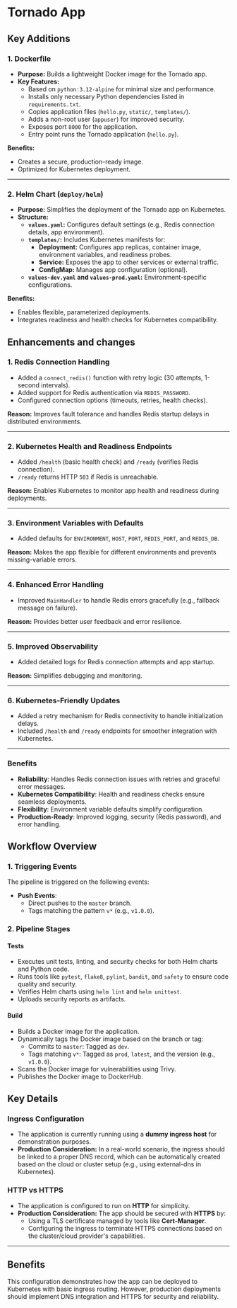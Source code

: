 # Tornado App

## Key Additions
### 1. **Dockerfile**
- **Purpose:** Builds a lightweight Docker image for the Tornado app.
- **Key Features:**
  - Based on `python:3.12-alpine` for minimal size and performance.
  - Installs only necessary Python dependencies listed in `requirements.txt`.
  - Copies application files (`hello.py`, `static/`, `templates/`).
  - Adds a non-root user (`appuser`) for improved security.
  - Exposes port `8000` for the application.
  - Entry point runs the Tornado application (`hello.py`).

**Benefits:**  
- Creates a secure, production-ready image.
- Optimized for Kubernetes deployment.

---

### 2. **Helm Chart (`deploy/helm`)**
- **Purpose:** Simplifies the deployment of the Tornado app on Kubernetes.
- **Structure:**
  - **`values.yaml`:** Configures default settings (e.g., Redis connection details, app environment).
  - **`templates/`:** Includes Kubernetes manifests for:
    - **Deployment:** Configures app replicas, container image, environment variables, and readiness probes.
    - **Service:** Exposes the app to other services or external traffic.
    - **ConfigMap:** Manages app configuration (optional).
  - **`values-dev.yaml` and `values-prod.yaml`:** Environment-specific configurations.

**Benefits:**  
- Enables flexible, parameterized deployments.
- Integrates readiness and health checks for Kubernetes compatibility.


## Enhancements and changes
### 1. **Redis Connection Handling**
- Added a `connect_redis()` function with retry logic (30 attempts, 1-second intervals).
- Added support for Redis authentication via `REDIS_PASSWORD`.
- Configured connection options (timeouts, retries, health checks).

**Reason:** Improves fault tolerance and handles Redis startup delays in distributed environments.

---

### 2. **Kubernetes Health and Readiness Endpoints**
- Added `/health` (basic health check) and `/ready` (verifies Redis connection).
- `/ready` returns HTTP `503` if Redis is unreachable.

**Reason:** Enables Kubernetes to monitor app health and readiness during deployments.

---

### 3. **Environment Variables with Defaults**
- Added defaults for `ENVIRONMENT`, `HOST`, `PORT`, `REDIS_PORT`, and `REDIS_DB`.

**Reason:** Makes the app flexible for different environments and prevents missing-variable errors.

---

### 4. **Enhanced Error Handling**
- Improved `MainHandler` to handle Redis errors gracefully (e.g., fallback message on failure).

**Reason:** Provides better user feedback and error resilience.

---

### 5. **Improved Observability**
- Added detailed logs for Redis connection attempts and app startup.

**Reason:** Simplifies debugging and monitoring.

---

### 6. **Kubernetes-Friendly Updates**
- Added a retry mechanism for Redis connectivity to handle initialization delays.
- Included `/health` and `/ready` endpoints for smoother integration with Kubernetes.

---

### Benefits
- **Reliability**: Handles Redis connection issues with retries and graceful error messages.
- **Kubernetes Compatibility**: Health and readiness checks ensure seamless deployments.
- **Flexibility**: Environment variable defaults simplify configuration.
- **Production-Ready**: Improved logging, security (Redis password), and error handling.

## Workflow Overview
### 1. **Triggering Events**
The pipeline is triggered on the following events:
- **Push Events**:
  - Direct pushes to the `master` branch.
  - Tags matching the pattern `v*` (e.g., `v1.0.0`).

### 2. **Pipeline Stages**
#### **Tests**
- Executes unit tests, linting, and security checks for both Helm charts and Python code.
- Runs tools like `pytest`, `flake8`, `pylint`, `bandit`, and `safety` to ensure code quality and security.
- Verifies Helm charts using `helm lint` and `helm unittest`.
- Uploads security reports as artifacts.

#### **Build**
- Builds a Docker image for the application.
- Dynamically tags the Docker image based on the branch or tag:
  - Commits to `master`: Tagged as `dev`.
  - Tags matching `v*`: Tagged as `prod`, `latest`, and the version (e.g., `v1.0.0`).
- Scans the Docker image for vulnerabilities using Trivy.
- Publishes the Docker image to DockerHub.

## Key Details
### Ingress Configuration
- The application is currently running using a **dummy ingress host** for demonstration purposes.
- **Production Consideration:** In a real-world scenario, the ingress should be linked to a proper DNS record, which can be automatically created based on the cloud or cluster setup (e.g., using external-dns in Kubernetes).

### HTTP vs HTTPS
- The application is configured to run on **HTTP** for simplicity.
- **Production Consideration:** The app should be secured with **HTTPS** by:
  - Using a TLS certificate managed by tools like **Cert-Manager**.
  - Configuring the ingress to terminate HTTPS connections based on the cluster/cloud provider's capabilities.

---

## Benefits
This configuration demonstrates how the app can be deployed to Kubernetes with basic ingress routing. However, production deployments should implement DNS integration and HTTPS for security and reliability.
